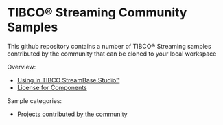 # TIBCO&reg; Streaming Community Samples

This github repository contains a number of TIBCO&reg; Streaming samples contributed by the community that can be cloned to your local workspace

Overview:

* [Using in TIBCO StreamBase Studio&trade;](docs/studio.md)
* [License for Components](docs/LICENSE)

Sample categories:

* [Projects contributed by the community](components)
